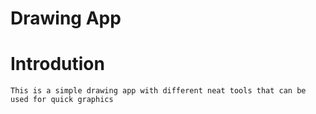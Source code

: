 # Drawing App

# Introdution

    This is a simple drawing app with different neat tools that can be used for quick graphics
